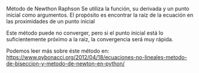 Método de Newthon Raphson
Se utiliza la función, su derivada y un punto inicial como argumentos. 
El propósito es encontrar la raíz de la ecuación en las proximidades de un punto inicial 

Este método puede no converger, pero si el punto inicial está lo suficientemente próximo a la raíz, la convergencia será muy rápida.

Podemos leer más sobre éste método  en: https://www.pybonacci.org/2012/04/18/ecuaciones-no-lineales-metodo-de-biseccion-y-metodo-de-newton-en-python/
